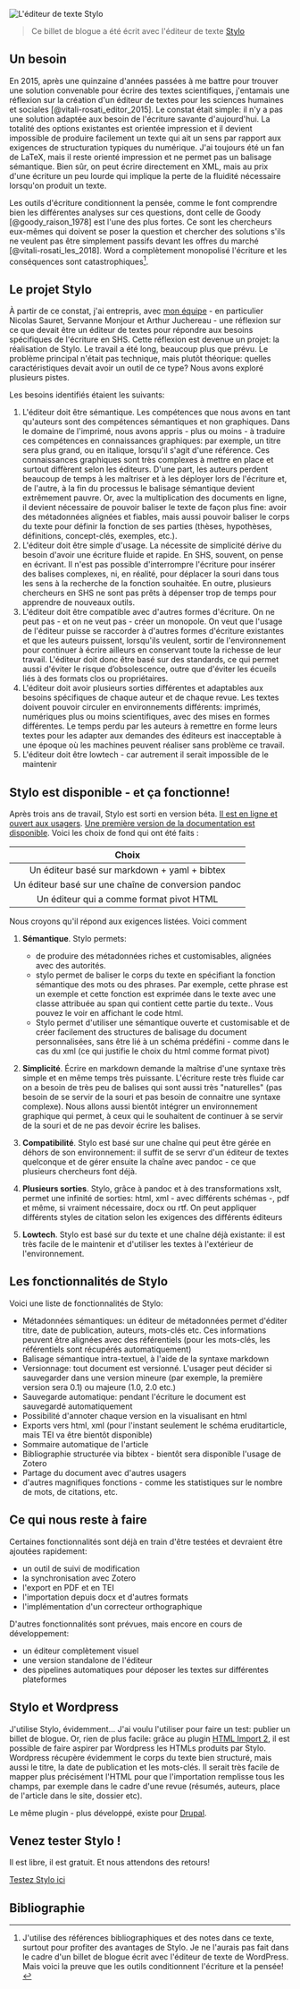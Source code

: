 
![L'éditeur de texte Stylo](http://blog.sens-public.org/marcellovitalirosati/assets/2018/06/qw8BuOW-2.png)

> Ce billet de blogue a été écrit avec l'éditeur de texte [Stylo](http://stylo.ecrituresnumeriques.ca/)

## Un besoin

En 2015, après une quinzaine d'années passées à me battre pour trouver une solution convenable pour écrire des textes scientifiques, j'entamais une réflexion sur la création d'un éditeur de textes pour les sciences humaines et sociales  [@vitali-rosati_editor_2015]. Le constat était simple: il n'y a pas une solution adaptée aux besoin de l'écriture savante d'aujourd'hui. La totalité des options existantes est orientée impression et il devient impossible de produire facilement un texte qui ait un sens par rapport aux exigences de structuration typiques du numérique. J'ai toujours été un fan de LaTeX, mais il reste orienté impression et ne permet pas un balisage sémantique. Bien sûr, on peut écrire directement en XML, mais au prix d'une écriture un peu lourde qui implique la perte de la fluidité nécessaire lorsqu'on produit un texte.

Les outils d'écriture conditionnent la pensée, comme le font comprendre bien les différentes analyses sur ces questions, dont celle de Goody [@goody_raison_1978] est l'une des plus fortes. Ce sont les chercheurs eux-mêmes qui doivent se poser la question et chercher des solutions s'ils ne veulent pas être simplement passifs devant les offres du marché [@vitali-rosati_les_2018]. Word a complètement monopolisé l'écriture et les conséquences sont catastrophiques[^1].

[^1]: J'utilise des références bibliographiques et des notes dans ce texte, surtout pour profiter des avantages de Stylo. Je ne l'aurais pas fait dans le cadre d'un billet de blogue écrit avec l'éditeur de texte de WordPress. Mais voici la preuve que les outils conditionnent l'écriture et la pensée!

## Le projet Stylo

À partir de ce constat, j'ai entrepris, avec [mon équipe](http://ecrituresnumeriques.ca/fr/Equipe) - en particulier Nicolas Sauret, Servanne Monjour et Arthur Juchereau - une réflexion sur ce que devait être un éditeur de textes pour répondre aux besoins spécifiques de l'écriture en SHS. Cette réflexion est devenue un projet: la réalisation de Stylo. Le travail a été long, beaucoup plus que prévu. Le problème principal n'était pas technique, mais plutôt théorique: quelles caractéristiques devait avoir un outil de ce type? Nous avons exploré plusieurs pistes.

Les besoins identifiés étaient les suivants:

1. L'éditeur doit être sémantique. Les compétences que nous avons en tant qu'auteurs sont des compétences sémantiques et non graphiques. Dans le domaine de l'imprimé, nous avons appris - plus ou moins - à traduire ces compétences en connaissances graphiques: par exemple, un titre sera plus grand, ou en italique, lorsqu'il s'agit d'une référence. Ces connaissances graphiques sont très complexes à mettre en place et surtout diffèrent selon les éditeurs. D'une part, les auteurs perdent beaucoup de temps à les maîtriser et à les déployer lors de l'écriture et, de l'autre, à la fin du processus le balisage sémantique devient extrêmement pauvre. Or, avec la multiplication des documents en ligne, il devient nécessaire de pouvoir baliser le texte de façon plus fine: avoir des métadonnées alignées et fiables, mais aussi pouvoir baliser le corps du texte pour définir la fonction de ses parties (thèses, hypothèses, définitions, concept-clés, exemples, etc.).
2. L'éditeur doit être simple d'usage. La nécessite de simplicité dérive du besoin d'avoir une écriture fluide et rapide. En SHS, souvent, on pense en écrivant. Il n'est pas possible d'interrompre l'écriture pour insérer des balises complexes, ni, en réalité, pour déplacer la souri dans tous les sens à la recherche de la fonction souhaitée. En outre, plusieurs chercheurs en SHS ne sont pas prêts à dépenser trop de temps pour apprendre de nouveaux outils.
3. L'éditeur doit être compatible avec d'autres formes d'écriture. On ne peut pas - et on ne veut pas - créer un monopole. On veut que l'usage de l'éditeur puisse se raccorder à d'autres formes d'écriture existantes et que les auteurs puissent, lorsqu'ils veulent, sortir de l'environnement pour continuer à écrire ailleurs en conservant toute la richesse de leur travail. L'éditeur doit donc être basé sur des standards, ce qui permet aussi d'éviter le risque d’obsolescence, outre que d'éviter les écueils liés à des formats clos ou propriétaires.
4. L'éditeur doit avoir plusieurs sorties différentes et adaptables aux besoins spécifiques de chaque auteur et de chaque revue. Les textes doivent pouvoir circuler en environnements différents: imprimés, numériques plus ou moins scientifiques, avec des mises en formes différentes. Le temps perdu par les auteurs à remettre en forme leurs textes pour les adapter aux demandes des éditeurs est inacceptable à une époque où les machines peuvent réaliser sans problème ce travail.
5. L'éditeur doit être lowtech - car autrement il serait impossible de le maintenir

## Stylo est disponible - et ça fonctionne!

Après trois ans de travail, Stylo est sorti en version béta. [Il est en ligne et ouvert aux usagers](http://stylo.ecrituresnumeriques.ca/). [Une première version de la documentation est disponible](http://stylo-doc.ecrituresnumeriques.ca/). Voici les choix de fond qui ont été faits :

|Choix|
|:---:|
|Un éditeur basé sur markdown + yaml + bibtex|
|Un éditeur basé sur une chaîne de conversion pandoc|
|Un éditeur qui a comme format pivot HTML|

Nous croyons qu'il répond aux exigences listées. Voici comment

1. **Sémantique**. Stylo permets:

   - de produire des métadonnées riches et customisables, alignées avec des autorités.
   - stylo permet de baliser le corps du texte en spécifiant la fonction sémantique des mots ou des phrases. Par exemple, cette phrase est un exemple et cette fonction est exprimée dans le texte avec une classe attribuée au span qui contient cette partie du texte.. Vous pouvez le voir en affichant le code html.
   - Stylo permet d'utiliser une sémantique ouverte et customisable et de créer facilement des structures de balisage du document personnalisées, sans être lié à un schéma prédéfini - comme dans le cas du xml (ce qui justifie le choix du html comme format pivot)

2. **Simplicité**. Écrire en markdown demande la maîtrise d'une syntaxe très simple et en même temps très puissante. L'écriture reste très fluide car on a besoin de très peu de balises qui sont aussi très "naturelles" (pas besoin de se servir de la souri et pas besoin de connaitre une syntaxe complexe). Nous allons aussi bientôt intégrer un environnement graphique qui permet, à ceux qui le souhaitent de continuer à se servir de la souri et de ne pas devoir écrire les balises.
3. **Compatibilité**. Stylo est basé sur une chaîne qui peut être gérée en déhors de son environnement: il suffit de se servr d'un éditeur de textes quelconque et de gérer ensuite la chaîne avec pandoc - ce que plusieurs chercheurs font déjà.
4. **Plusieurs sorties**. Stylo, grâce à pandoc et à des transformations xslt, permet une infinité de sorties: html, xml - avec différents schémas -, pdf et même, si vraiment nécessaire, docx ou rtf. On peut appliquer différents styles de citation selon les exigences des différents éditeurs
5. **Lowtech**. Stylo est basé sur du texte et une chaîne déjà existante: il est très facile de le maintenir et d'utiliser les textes à l'extérieur de l'environnement.

## Les fonctionnalités de Stylo

Voici une liste de fonctionnalités de Stylo:

- Métadonnées sémantiques: un éditeur de métadonnées permet d'éditer titre, date de publication, auteurs, mots-clés etc. Ces informations peuvent être alignées avec des référentiels (pour les mots-clés, les référentiels sont récupérés automatiquement)
- Balisage sémantique intra-textuel, à l'aide de la syntaxe markdown
- Versionnage: tout document est versionné. L'usager peut décider si sauvegarder dans une version mineure (par exemple, la première version sera 0.1) ou majeure (1.0, 2.0 etc.)
- Sauvegarde automatique: pendant l'écriture le document est sauvegardé automatiquement
- Possibilité d'annoter chaque version en la visualisant en html
- Exports vers html, xml (pour l'instant seulement le schéma eruditarticle, mais TEI va être bientôt disponible)
- Sommaire automatique de l'article
- Bibliographie structurée via bibtex - bientôt sera disponible l'usage de Zotero
- Partage du document avec d'autres usagers
- d'autres magnifiques fonctions - comme les statistiques sur le nombre de mots, de citations, etc.

## Ce qui nous reste à faire

Certaines fonctionnalités sont déjà en train d'être testées et devraient être ajoutées rapidement:

- un outil de suivi de modification
- la synchronisation avec Zotero
- l'export en PDF et en TEI
- l'importation depuis docx et d'autres formats
- l'implémentation d'un correcteur orthographique

D'autres fonctionnalités sont prévues, mais encore en cours de développement:

- un éditeur complètement visuel
- une version standalone de l'éditeur
- des pipelines automatiques pour déposer les textes sur différentes plateformes

## Stylo et Wordpress

J'utilise Stylo, évidemment... J'ai voulu l'utiliser pour faire un test: publier un billet de blogue. Or, rien de plus facile: grâce au plugin [HTML Import 2](https://fr.wordpress.org/plugins/import-html-pages/), il est possible de faire aspirer par Wordpress les HTMLs produits par Stylo. Wordpress récupère évidemment le corps du texte bien structuré, mais aussi le titre, la date de publication et les mots-clés. Il serait très facile de mapper plus précisément l'HTML pour que l'importation remplisse tous les champs, par exemple dans le cadre d'une revue (résumés, auteurs, place de l'article dans le site, dossier etc).

Le même plugin - plus développé, existe pour [Drupal](https://www.drupal.org/project/import_html).

## Venez tester Stylo !

Il est libre, il est gratuit. Et nous attendons des retours!

[Testez Stylo ici](http://stylo.ecrituresnumeriques.ca/)

## Bibliographie


